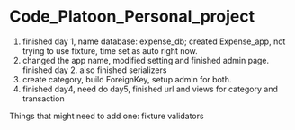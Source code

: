 # Code_Platoon_Personal_project
1. finished day 1, name database: expense_db; created Expense_app, not trying to use fixture, time set as auto right now.
2. changed the app name, modified setting and finished admin page. finished day 2. also finished serializers
3.  create category, build ForeignKey, setup admin for both.
4. finished day4, need do day5, finished url and views for category and transaction









Things that might need to add one:
fixture
validators
